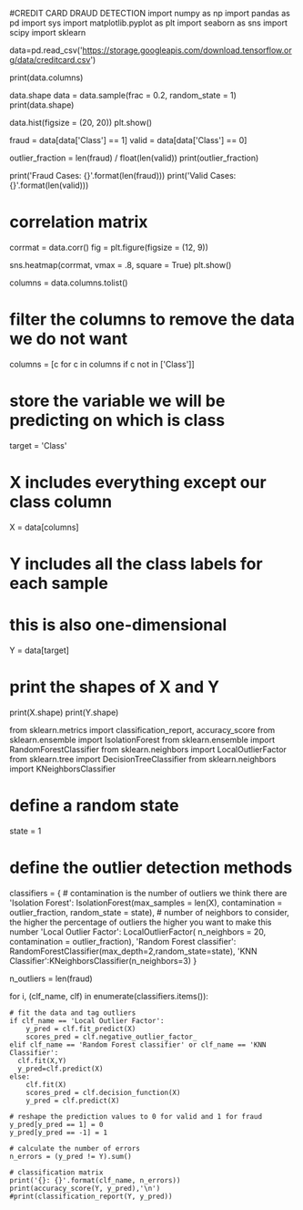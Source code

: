 #CREDIT CARD DRAUD DETECTION
import numpy as np
import pandas as pd 
import sys
import matplotlib.pyplot as plt
import seaborn as sns
import scipy
import sklearn

data=pd.read_csv('https://storage.googleapis.com/download.tensorflow.org/data/creditcard.csv')

print(data.columns)

data.shape
data = data.sample(frac = 0.2, random_state = 1)
print(data.shape)

data.hist(figsize = (20, 20))
plt.show()

fraud = data[data['Class'] == 1]
valid = data[data['Class'] == 0]

outlier_fraction = len(fraud) / float(len(valid))
print(outlier_fraction)

print('Fraud Cases: {}'.format(len(fraud)))
print('Valid Cases: {}'.format(len(valid)))

# correlation matrix
corrmat = data.corr()
fig = plt.figure(figsize = (12, 9))

sns.heatmap(corrmat, vmax = .8, square = True)
plt.show()

columns = data.columns.tolist()

# filter the columns to remove the data we do not want
columns = [c for c in columns if c not in ['Class']]

# store the variable we will be predicting on which is class
target = 'Class'

# X includes everything except our class column
X = data[columns]
# Y includes all the class labels for each sample
# this is also one-dimensional
Y = data[target]

# print the shapes of X and Y
print(X.shape)
print(Y.shape)

from sklearn.metrics import classification_report, accuracy_score
from sklearn.ensemble import IsolationForest
from sklearn.ensemble import RandomForestClassifier
from sklearn.neighbors import LocalOutlierFactor
from sklearn.tree import DecisionTreeClassifier
from sklearn.neighbors import KNeighborsClassifier



# define a random state
state = 1

# define the outlier detection methods
classifiers = {
    # contamination is the number of outliers we think there are
    'Isolation Forest': IsolationForest(max_samples = len(X),
                                       contamination = outlier_fraction,
                                       random_state = state),
    # number of neighbors to consider, the higher the percentage of outliers the higher you want to make this number
    'Local Outlier Factor': LocalOutlierFactor(
    n_neighbors = 20,
    contamination = outlier_fraction), 
    'Random Forest classifier': RandomForestClassifier(max_depth=2,random_state=state),
    'KNN Classifier':KNeighborsClassifier(n_neighbors=3)
}

n_outliers = len(fraud)

for i, (clf_name, clf) in enumerate(classifiers.items()):
    
    # fit the data and tag outliers
    if clf_name == 'Local Outlier Factor':
        y_pred = clf.fit_predict(X)
        scores_pred = clf.negative_outlier_factor_
    elif clf_name == 'Random Forest classifier' or clf_name == 'KNN Classifier':
      clf.fit(X,Y)
      y_pred=clf.predict(X)
    else:
        clf.fit(X)
        scores_pred = clf.decision_function(X)
        y_pred = clf.predict(X)
        
    # reshape the prediction values to 0 for valid and 1 for fraud
    y_pred[y_pred == 1] = 0
    y_pred[y_pred == -1] = 1

    # calculate the number of errors
    n_errors = (y_pred != Y).sum()
    
    # classification matrix
    print('{}: {}'.format(clf_name, n_errors))
    print(accuracy_score(Y, y_pred),'\n')
    #print(classification_report(Y, y_pred))
	
